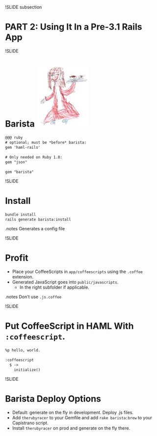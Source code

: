 !SLIDE subsection

# PART 2: Using It In a Pre-3.1 Rails App

!SLIDE

# Barista ![barista](../images/barista.jpg)

    @@@ ruby
    # optional; must be *before* barista:
    gem 'haml-rails'

    # Only needed on Ruby 1.8:
    gem "json" 

    gem "barista"

!SLIDE

# Install

    bundle install
    rails generate barista:install

.notes Generates a config file

!SLIDE

# Profit

* Place your CoffeeScripts in `app/coffeescripts` using the `.coffee` extension.
* Generated JavaScript goes into `public/javascripts`.
  * In the right subfolder if applicable.

.notes Don't use `.js.coffee`

!SLIDE

# Put CoffeeScript in HAML With `:coffeescript`.

    %p hello, world.

    :coffeescript
      $ ->
        initialize()

!SLIDE

# Barista Deploy Options

* Default: generate on the fly in development. Deploy .js files.
* Add `therubyracer` to your Gemfile and add `rake barista:brew`
  to your Capistrano script.
* Install `therubyracer` on prod and generate on the fly there.
